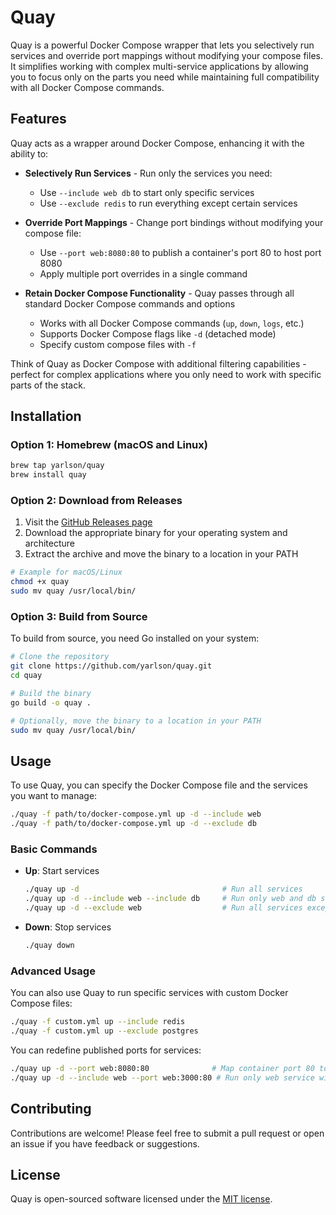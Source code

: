 # Quay

Quay is a powerful Docker Compose wrapper that lets you selectively run services and override port mappings without modifying your compose files. It simplifies working with complex multi-service applications by allowing you to focus only on the parts you need while maintaining full compatibility with all Docker Compose commands.

## Features

Quay acts as a wrapper around Docker Compose, enhancing it with the ability to:

- **Selectively Run Services** - Run only the services you need:
  - Use `--include web db` to start only specific services
  - Use `--exclude redis` to run everything except certain services
  
- **Override Port Mappings** - Change port bindings without modifying your compose file:
  - Use `--port web:8080:80` to publish a container's port 80 to host port 8080
  - Apply multiple port overrides in a single command
  
- **Retain Docker Compose Functionality** - Quay passes through all standard Docker Compose commands and options
  - Works with all Docker Compose commands (`up`, `down`, `logs`, etc.)
  - Supports Docker Compose flags like `-d` (detached mode)
  - Specify custom compose files with `-f`

Think of Quay as Docker Compose with additional filtering capabilities - perfect for complex applications where you only need to work with specific parts of the stack.

## Installation

### Option 1: Homebrew (macOS and Linux)

```bash
brew tap yarlson/quay
brew install quay
```

### Option 2: Download from Releases

1. Visit the [GitHub Releases page](https://github.com/yarlson/quay/releases)
2. Download the appropriate binary for your operating system and architecture
3. Extract the archive and move the binary to a location in your PATH

```bash
# Example for macOS/Linux
chmod +x quay
sudo mv quay /usr/local/bin/
```

### Option 3: Build from Source

To build from source, you need Go installed on your system:

```bash
# Clone the repository
git clone https://github.com/yarlson/quay.git
cd quay

# Build the binary
go build -o quay .

# Optionally, move the binary to a location in your PATH
sudo mv quay /usr/local/bin/
```

## Usage

To use Quay, you can specify the Docker Compose file and the services you want to manage:

```bash
./quay -f path/to/docker-compose.yml up -d --include web
./quay -f path/to/docker-compose.yml up -d --exclude db
```

### Basic Commands

- **Up**: Start services
  ```bash
  ./quay up -d                                # Run all services
  ./quay up -d --include web --include db     # Run only web and db services
  ./quay up -d --exclude web                  # Run all services except web
  ```
- **Down**: Stop services
  ```bash
  ./quay down
  ```

### Advanced Usage

You can also use Quay to run specific services with custom Docker Compose files:

```bash
./quay -f custom.yml up --include redis
./quay -f custom.yml up --exclude postgres
```

You can redefine published ports for services:

```bash
./quay up -d --port web:8080:80              # Map container port 80 to host port 8080 for web service
./quay up -d --include web --port web:3000:80 # Run only web service with custom port mapping
```

## Contributing

Contributions are welcome! Please feel free to submit a pull request or open an issue if you have feedback or suggestions.

## License

Quay is open-sourced software licensed under the [MIT license](LICENSE).
